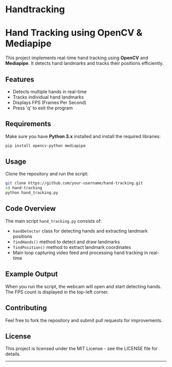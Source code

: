 # Handtracking
# Hand Tracking using OpenCV & Mediapipe

This project implements real-time hand tracking using **OpenCV** and **Mediapipe**. It detects hand landmarks and tracks their positions efficiently.

## Features
- Detects multiple hands in real-time
- Tracks individual hand landmarks
- Displays FPS (Frames Per Second)
- Press 'q' to exit the program

## Requirements
Make sure you have **Python 3.x** installed and install the required libraries:

```bash
pip install opencv-python mediapipe
```

## Usage
Clone the repository and run the script:

```bash
git clone https://github.com/your-username/hand-tracking.git
cd hand-tracking
python hand_tracking.py
```

## Code Overview
The main script `hand_tracking.py` consists of:

- `handDetector` class for detecting hands and extracting landmark positions
- `findHands()` method to detect and draw landmarks
- `findPosition()` method to extract landmark coordinates
- Main loop capturing video feed and processing hand tracking in real-time

## Example Output
When you run the script, the webcam will open and start detecting hands. The FPS count is displayed in the top-left corner.

## Contributing
Feel free to fork the repository and submit pull requests for improvements.

## License
This project is licensed under the MIT License - see the LICENSE file for details.

---



